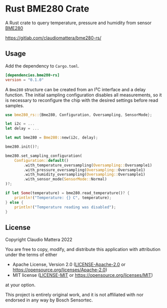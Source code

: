 Rust BME280 Crate
====

A Rust crate to query temperature, pressure and humidity from sensor [BME280]

<https://gitlab.com/claudiomattera/bme280-rs/>

[BME280]: https://www.bosch-sensortec.com/products/environmental-sensors/humidity-sensors-bme280/


Usage
----

Add the dependency to `Cargo.toml`.

~~~~toml
[dependencies.bme280-rs]
version = "0.1.0"
~~~~

A `Bme280` structure can be created from an I²C interface and a delay function.
The initial sampling configuration disables all measurements, so it is necessary to reconfigure the chip with the desired settings before read samples.

~~~~rust
use bme280_rs::{Bme280, Configuration, Oversampling, SensorMode};

let i2c = ...
let delay = ...

let mut bme280 = Bme280::new(i2c, delay);

bme280.init()?;

bme280.set_sampling_configuration(
    Configuration::default()
        .with_temperature_oversampling(Oversampling::Oversample1)
        .with_pressure_oversampling(Oversampling::Oversample1)
        .with_humidity_oversampling(Oversampling::Oversample1)
        .with_sensor_mode(SensorMode::Normal)
)?;

if let Some(temperature) = bme280.read_temperature()? {
    println!("Temperature: {} C", temperature);
} else {
    println!("Temperature reading was disabled");
}
~~~~


License
----

Copyright Claudio Mattera 2022


You are free to copy, modify, and distribute this application with attribution under the terms of either

 * Apache License, Version 2.0
   ([LICENSE-Apache-2.0](./LICENSE-Apache-2.0) or <https://opensource.org/licenses/Apache-2.0>)
 * MIT license
   ([LICENSE-MIT](./LICENSE-MIT) or <https://opensource.org/licenses/MIT>)

at your option.

This project is entirely original work, and it is not affiliated with nor endorsed in any way by Bosch Sensortec.
